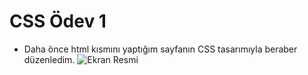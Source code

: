 # CSS Ödev 1
* Daha önce html kısmını yaptığım sayfanın CSS tasarımıyla beraber düzenledim.
![Ekran Resmi](/screenshot.jpeg)
